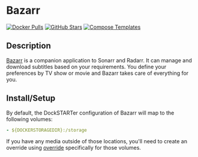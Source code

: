 # Bazarr

[![Docker Pulls](https://img.shields.io/docker/pulls/linuxserver/bazarr?style=flat-square&color=607D8B&label=docker%20pulls&logo=docker)](https://hub.docker.com/r/linuxserver/bazarr)
[![GitHub Stars](https://img.shields.io/github/stars/linuxserver/docker-bazarr?style=flat-square&color=607D8B&label=github%20stars&logo=github)](https://github.com/linuxserver/docker-bazarr)
[![Compose Templates](https://img.shields.io/static/v1?style=flat-square&color=607D8B&label=compose&message=templates)](https://github.com/GhostWriters/DockSTARTer/tree/master/compose/.apps/bazarr)

## Description

[Bazarr](https://www.bazarr.media/) is a companion application to Sonarr and Radarr. It can manage and download subtitles based on your requirements. You define your preferences by TV show or movie and Bazarr takes care of everything for you.

## Install/Setup

By default, the DockSTARTer configuration of Bazarr will map to the following volumes:

```yaml
- ${DOCKERSTORAGEDIR}:/storage
```

If you have any media outside of those locations, you'll need to create an override using [override](https://dockstarter.com/overrides/introduction) specifically for those volumes.
